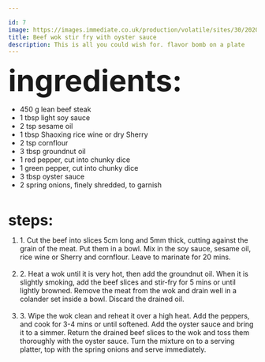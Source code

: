 ```yaml
---

id: 7
image: https://images.immediate.co.uk/production/volatile/sites/30/2020/08/stir-fried-beef-with-oyster-sauce-6633208.jpg?quality=90&webp=true&resize=440,400
title: Beef wok stir fry with oyster sauce
description: This is all you could wish for. flavor bomb on a plate
---
```



<span style="font-weight:700;font-size:60;">  ingredients: </span>

<ul style="list-style-type:disc;">
    <li>450 g lean beef steak</li>
    <li>1 tbsp light soy sauce</li>
    <li>2 tsp sesame oil</li>
    <li>1 tbsp Shaoxing rice wine or dry Sherry</li>
    <li>2 tsp cornflour</li>
    <li>3 tbsp groundnut oil</li>
    <li>1 red pepper, cut into chunky dice</li>
    <li>1 green pepper, cut into chunky dice</li>
    <li>3 tbsp oyster sauce</li>
    <li>2 spring onions, finely shredded, to garnish</li>
</ul>
<br>


 <span style="font-weight:700;font-size:30;"> steps: </span> 
    <br>
        <ol type="1">
            <li>1. Cut the beef into slices 5cm long and 5mm thick, cutting against the grain of the meat. Put them in a bowl. Mix in the soy sauce, sesame oil, rice wine or Sherry and cornflour. Leave to marinate for 20 mins.</li> <br>
            <li>2. Heat a wok until it is very hot, then add the groundnut oil. When it is slightly smoking, add the beef slices and stir-fry for 5 mins or until lightly browned. Remove the meat from the wok and drain well in a colander set inside a bowl. Discard the drained oil.</li> <br>
            <li>3. Wipe the wok clean and reheat it over a high heat. Add the peppers, and cook for 3-4 mins or until softened. Add the oyster sauce and bring it to a simmer. Return the drained beef slices to the wok and toss them thoroughly with the oyster sauce. Turn the mixture on to a serving platter, top with the spring onions and serve immediately.</li> <br>
        </ol>
    <br>

